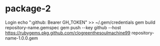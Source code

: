 # package-2
Login
echo ":github: Bearer GH_TOKEN" >> ~/.gem/credentials
gem build repository-name.gemspec
gem push --key github --host https://rubygems.pkg.github.com/clogreenthesoulmachine99 repository-name-1.0.0.gem
